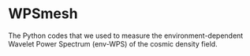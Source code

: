 # WPSmesh
The Python codes that we used to measure the environment-dependent Wavelet Power Spectrum (env-WPS) of the cosmic density field. 
